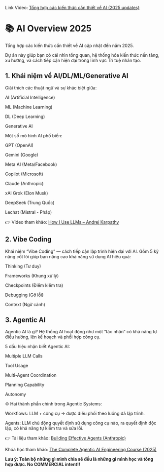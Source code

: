 Link Video: [Tổng hợp các kiến thức cần thiết về AI (2025 updates)](https://youtu.be/dw7RMFvfRwc)

# 📚 AI Overview 2025

Tổng hợp các kiến thức cần thiết về AI cập nhật đến năm 2025.

Dự án này giúp bạn có cái nhìn tổng quan, hệ thống hóa kiến thức nền tảng, xu hướng, và cách tiếp cận hiện đại trong lĩnh vực Trí tuệ nhân tạo.

## 1. Khái niệm về AI/DL/ML/Generative AI

Giải thích các thuật ngữ và sự khác biệt giữa:

AI (Artificial Intelligence)

ML (Machine Learning)

DL (Deep Learning)

Generative AI

Một số mô hình AI phổ biến:

GPT (OpenAI)

Gemini (Google)

Meta AI (Meta/Facebook)

Copilot (Microsoft)

Claude (Anthropic)

xAI Grok (Elon Musk)

DeepSeek (Trung Quốc)

Lechat (Mistral - Pháp)

👉 Video tham khảo: [How I Use LLMs – Andrej Karpathy](https://youtu.be/EWvNQjAaOHw?si=R_VC0fKZcfZ6cpxu)

## 2. Vibe Coding

Khái niệm “Vibe Coding” — cách tiếp cận lập trình hiện đại với AI.
Gồm 5 kỹ năng cốt lõi giúp bạn nâng cao khả năng sử dụng AI hiệu quả:

Thinking (Tư duy)

Frameworks (Khung xử lý)

Checkpoints (Điểm kiểm tra)

Debugging (Gỡ lỗi)

Context (Ngữ cảnh)

## 3. Agentic AI

Agentic AI là gì?
Hệ thống AI hoạt động như một “tác nhân” có khả năng tự điều hướng, lên kế hoạch và phối hợp công cụ.

5 dấu hiệu nhận biết Agentic AI:

Multiple LLM Calls

Tool Usage

Multi-Agent Coordination

Planning Capability

Autonomy

⚙️ Hai thành phần chính trong Agentic Systems:

Workflows: LLM + công cụ → được điều phối theo luồng đã lập trình.

Agents: LLM chủ động quyết định sử dụng công cụ nào, ra quyết định độc lập, có khả năng tự kiểm tra và sửa lỗi.

👉 Tài liệu tham khảo: [Building Effective Agents (Anthropic)](https://www.anthropic.com/engineering/building-effective-agents)

Khóa học tham khảo: [The Complete Agentic AI Engineering Course (2025)](https://www.udemy.com/course/the-complete-agentic-ai-engineering-course/?couponCode=AGENTIC_AI_25_JUNE)

**Lưu ý: Toàn bộ những gì mình chia sẽ đều là những gì mình học và tổng hợp được. No COMMERCIAL intent!!**
